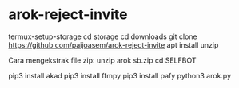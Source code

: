 # arok-reject-invite
termux-setup-storage
cd storage
cd downloads
git clone  https://github.com/paijoasem/arok-reject-invite
 apt install unzip

Cara mengekstrak file zip:
unzip arok sb.zip
cd SELFBOT

pip3 install akad
pip3 install ffmpy
pip3 install pafy
python3 arok.py


